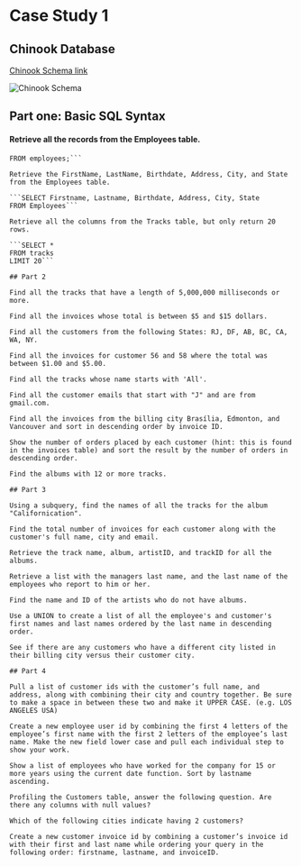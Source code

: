 # Case Study 1
## Chinook Database

[Chinook Schema link](https://ucde-rey.s3.amazonaws.com/DSV1015/ChinookDatabaseSchema.png)

![Chinook Schema](https://ucde-rey.s3.amazonaws.com/DSV1015/ChinookDatabaseSchema.png)

## Part one: Basic SQL Syntax

#### Retrieve all the records from the Employees table.

```Select *
FROM employees;```

Retrieve the FirstName, LastName, Birthdate, Address, City, and State from the Employees table.

```SELECT Firstname, Lastname, Birthdate, Address, City, State
FROM Employees```

Retrieve all the columns from the Tracks table, but only return 20 rows.

```SELECT *
FROM tracks
LIMIT 20```

## Part 2

Find all the tracks that have a length of 5,000,000 milliseconds or more.

Find all the invoices whose total is between $5 and $15 dollars.

Find all the customers from the following States: RJ, DF, AB, BC, CA, WA, NY.

Find all the invoices for customer 56 and 58 where the total was between $1.00 and $5.00.

Find all the tracks whose name starts with 'All'.

Find all the customer emails that start with "J" and are from gmail.com.

Find all the invoices from the billing city Brasília, Edmonton, and Vancouver and sort in descending order by invoice ID.

Show the number of orders placed by each customer (hint: this is found in the invoices table) and sort the result by the number of orders in descending order.

Find the albums with 12 or more tracks.

## Part 3

Using a subquery, find the names of all the tracks for the album "Californication".

Find the total number of invoices for each customer along with the customer's full name, city and email.

Retrieve the track name, album, artistID, and trackID for all the albums.

Retrieve a list with the managers last name, and the last name of the employees who report to him or her.

Find the name and ID of the artists who do not have albums.

Use a UNION to create a list of all the employee's and customer's first names and last names ordered by the last name in descending order.

See if there are any customers who have a different city listed in their billing city versus their customer city.

## Part 4

Pull a list of customer ids with the customer’s full name, and address, along with combining their city and country together. Be sure to make a space in between these two and make it UPPER CASE. (e.g. LOS ANGELES USA)

Create a new employee user id by combining the first 4 letters of the employee’s first name with the first 2 letters of the employee’s last name. Make the new field lower case and pull each individual step to show your work.

Show a list of employees who have worked for the company for 15 or more years using the current date function. Sort by lastname ascending.

Profiling the Customers table, answer the following question. Are there any columns with null values?

Which of the following cities indicate having 2 customers?

Create a new customer invoice id by combining a customer’s invoice id with their first and last name while ordering your query in the following order: firstname, lastname, and invoiceID.
